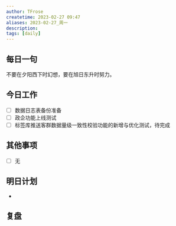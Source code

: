 ```yaml
---
author: TFrose
createtime: 2023-02-27 09:47
aliases: 2023-02-27_周一
description:
tags: [daily]
---
```


## 每日一句
不要在夕阳西下时幻想，要在旭日东升时努力。

## 今日工作
- [ ] 数据日志表备份准备
- [ ] 政企功能上线测试
- [ ] 标签库推送客群数据量级一致性校验功能的新增与优化测试，待完成

## 其他事项
- [ ] 无

## 明日计划
- 

## 复盘

